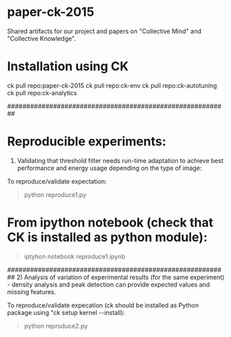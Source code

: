 # paper-ck-2015
Shared artifacts for our project and papers
on "Collective Mind" and "Collective Knowledge".

# Installation using CK
ck pull repo:paper-ck-2015
ck pull repo:ck-env
ck pull repo:ck-autotuning
ck pull repo:ck-analytics

##########################################################
# Reproducible experiments:
1) Validating that threshold filter needs 
run-time adaptation to achieve best performance
and energy usage depending on the type of image:

To reproduce/validate expectation:
> python reproduce1.py

# From ipython notebook (check that CK is installed as python module): 
> iptyhon notebook reproduce1.ipynb

##########################################################
2) Analysis of variation of experimental results
(for the same experiment) - density analysis
and peak detection can provide expected values
and missing features.

To reproduce/validate expecation (ck should be installed
as Python package using "ck setup kernel --install):
> python reproduce2.py
